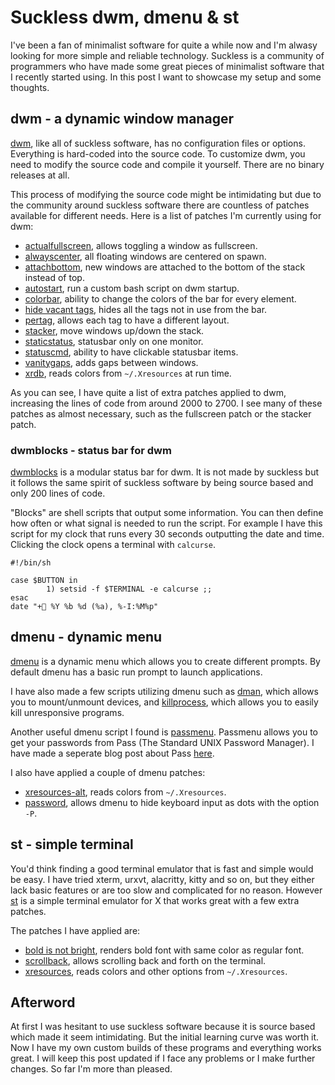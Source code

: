 # Suckless dwm, dmenu & st

I've been a fan of minimalist software for quite a while now and I'm alwasy looking for more simple and reliable technology. Suckless is a community of programmers who have made some great pieces of minimalist software that I recently started using. In this post I want to showcase my setup and some thoughts.

## dwm - a dynamic window manager

[dwm](https://dwm.suckless.org/), like all of suckless software, has no configuration files or options. Everything is hard-coded into the source code. To customize dwm, you need to modify the source code and compile it yourself. There are no binary releases at all.

This process of modifying the source code might be intimidating but due to the community around suckless software there are countless of patches available for different needs. Here is a list of patches I'm currently using for dwm:

  - [actualfullscreen](https://dwm.suckless.org/patches/actualfullscreen/), allows toggling a window as fullscreen.
  - [alwayscenter](https://dwm.suckless.org/patches/alwayscenter/), all floating windows are centered on spawn.
  - [attachbottom](https://dwm.suckless.org/patches/attachbottom/), new windows are attached to the bottom of the stack instead of top.
  - [autostart](https://dwm.suckless.org/patches/autostart/), run a custom bash script on dwm startup.
  - [colorbar](https://dwm.suckless.org/patches/colorbar/), ability to change the colors of the bar for every element.
  - [hide vacant tags](https://dwm.suckless.org/patches/hide_vacant_tags/), hides all the tags not in use from the bar.
  - [pertag](https://dwm.suckless.org/patches/pertag/), allows each tag to have a different layout.
  - [stacker](https://dwm.suckless.org/patches/stacker/), move windows up/down the stack.
  - [staticstatus](https://dwm.suckless.org/patches/staticstatus/), statusbar only on one monitor.
  - [statuscmd](https://dwm.suckless.org/patches/statuscmd/), ability to have clickable statusbar items.
  - [vanitygaps](https://dwm.suckless.org/patches/vanitygaps/), adds gaps between windows.
  - [xrdb](https://github.com/miikanissi/dotfiles/blob/master/.local/src/suckless/dwm/patches/dwm-xrdb-6.2.diff), reads colors from `~/.Xresources` at run time.

As you can see, I have quite a list of extra patches applied to dwm, increasing the lines of code from around 2000 to 2700. I see many of these patches as almost necessary, such as the fullscreen patch or the stacker patch.

### dwmblocks - status bar for dwm

[dwmblocks](https://github.com/torrinfail/dwmblocks) is a modular status bar for dwm. It is not made by suckless but it follows the same spirit of suckless software by being source based and only 200 lines of code.

"Blocks" are shell scripts that output some information. You can then define how often or what signal is needed to run the script. For example I have this script for my clock that runs every 30 seconds outputting the date and time. Clicking the clock opens a terminal with `calcurse`.

    #!/bin/sh

    case $BUTTON in
            1) setsid -f $TERMINAL -e calcurse ;;
    esac
    date "+ %Y %b %d (%a), %-I:%M%p"

## dmenu - dynamic menu

[dmenu](https://tools.suckless.org/dmenu/) is a dynamic menu which allows you to create different prompts. By default dmenu has a basic run prompt to launch applications.

I have also made a few scripts utilizing dmenu such as [dman](https://github.com/miikanissi/dotfiles/blob/master/.local/bin/dman.sh), which allows you to mount/unmount devices, and [killprocess](https://github.com/miikanissi/dotfiles/blob/master/.local/bin/killprocess.sh), which allows you to easily kill unresponsive programs.

Another useful dmenu script I found is [passmenu](https://github.com/miikanissi/dotfiles/blob/master/.local/bin/passmenu.sh). Passmenu allows you to get your passwords from Pass (The Standard UNIX Password Manager). I have made a seperate blog post about Pass [here](https://miikanissi.com/blog/pass-the-standard-unix-password.html).

I also have applied a couple of dmenu patches:

 - [xresources-alt](https://tools.suckless.org/dmenu/patches/xresources-alt/), reads colors from `~/.Xresources`.
 - [password](https://tools.suckless.org/dmenu/patches/password/), allows dmenu to hide keyboard input as dots with the option `-P`.

## st - simple terminal

You'd think finding a good terminal emulator that is fast and simple would be easy. I have tried xterm, urxvt, alacritty, kitty and so on, but they either lack basic features or are too slow and complicated for no reason. However [st](https://st.suckless.org/) is a simple terminal emulator for X that works great with a few extra patches.

The patches I have applied are:

  - [bold is not bright](https://st.suckless.org/patches/bold-is-not-bright/), renders bold font with same color as regular font.
  - [scrollback](https://st.suckless.org/patches/scrollback/), allows scrolling back and forth on the terminal.
  - [xresources](https://st.suckless.org/patches/xresources/), reads colors and other options from `~/.Xresources`.

## Afterword

At first I was hesitant to use suckless software because it is source based which made it seem intimidating. But the initial learning curve was worth it. Now I have my own custom builds of these programs and everything works great. I will keep this post updated if I face any problems or I make further changes. So far I'm more than pleased.
